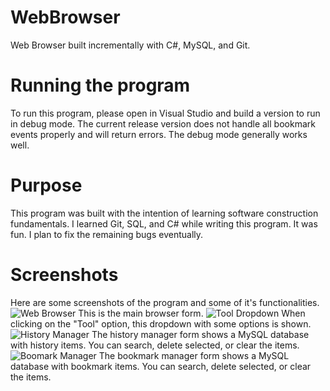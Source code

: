 # WebBrowser
Web Browser built incrementally with C#, MySQL, and Git.

# Running the program
To run this program, please open in Visual Studio and build a version to run in debug mode. The current release version
does not handle all bookmark events properly and will return errors. The debug mode generally works well.

# Purpose
This program was built with the intention of learning software construction fundamentals. I learned Git, SQL, and C# while writing this program. It was fun. I plan to fix the remaining bugs eventually.

# Screenshots
Here are some screenshots of the program and some of it's functionalities. 
![Web Browser](https://i.imgur.com/8fqJGIR.png)
This is the main browser form. 
![Tool Dropdown](https://imgur.com/ql0XhqZ)
When clicking on the "Tool" option, this dropdown with some options is shown.
![History Manager](https://imgur.com/LDnJ4OI)
The history manager form shows a MySQL database with history items. You can search, delete selected, or clear the items.
![Boomark Manager](https://imgur.com/Otm4wYM)
The bookmark manager form shows a MySQL database with bookmark items. You can search, delete selected, or clear the items.
